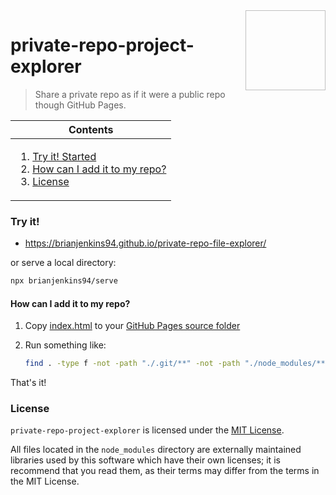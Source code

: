 <img height="128px" width="128px" align="right" />

# private-repo-project-explorer

> Share a private repo as if it were a public repo though GitHub Pages.

<table>
    <thead>
        <tr>
            <th align="center"><strong>Contents</strong></th>
        </tr>
    </thead>
    <tbody>
        <tr>
            <td>
                <ol>
                    <li><a href="#try-it">Try it! Started</a></li>
                    <li><a href="#how-can-i-add-it-to-my-repo">How can I add it to my repo?</a></li>
                    <li><a href="#license">License</a></li>
                </ol>
            </td>
        </tr>
    </tbody>
</table>

### Try it!

-   https://brianjenkins94.github.io/private-repo-file-explorer/

or serve a local directory:

```bash
npx brianjenkins94/serve
```

#### How can I add it to my repo?

1.  Copy [index.html](https://github.com/brianjenkins94/private-repo-project-explorer/blob/main/index.html) to your [GitHub Pages source folder](https://docs.github.com/en/pages/getting-started-with-github-pages/configuring-a-publishing-source-for-your-github-pages-site)
2.  Run something like:

    ```bash
    find . -type f -not -path "./.git/**" -not -path "./node_modules/**" > tree.txt
    ```

That's it!

### License

`private-repo-project-explorer` is licensed under the [MIT License](https://github.com/brianjenkins94/private-repo-project-explorer/blob/main/LICENSE).

All files located in the `node_modules` directory are externally maintained libraries used by this software which have their own licenses; it is recommend that you read them, as their terms may differ from the terms in the MIT License.
